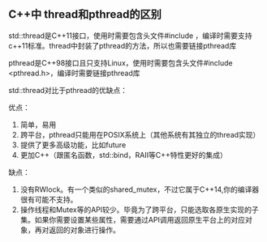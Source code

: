 ## C++中 thread和pthread的区别

std::thread是C++11接口，使用时需要包含头文件#include <thread>，编译时需要支持c++11标准。thread中封装了pthread的方法，所以也需要链接pthread库

pthread是C++98接口且只支持Linux，使用时需要包含头文件#include <pthread.h>，编译时需要链接pthread库

std::thread对比于pthread的优缺点：

优点：

1. 简单，易用
2. 跨平台，pthread只能用在POSIX系统上（其他系统有其独立的thread实现）
3. 提供了更多高级功能，比如future
4. 更加C++（跟匿名函数，std::bind，RAII等C++特性更好的集成）

缺点：
1. 没有RWlock。有一个类似的shared_mutex，不过它属于C++14,你的编译器很有可能不支持。
2. 操作线程和Mutex等的API较少。毕竟为了跨平台，只能选取各原生实现的子集。如果你需要设置某些属性，需要通过API调用返回原生平台上的对应对象，再对返回的对象进行操作。